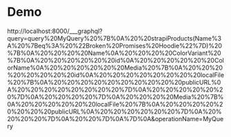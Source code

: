 # Demo

http://localhost:8000/___graphql?query=query%20MyQuery%20%7B%0A%20%20strapiProducts(Name%3A%20%7Beq%3A%20%22Broken%20Promises%20Hoodie%22%7D)%20%7B%0A%20%20%20%20Name%0A%20%20%20%20ColorVariant%20%7B%0A%20%20%20%20%20%20id%0A%20%20%20%20%20%20ColorName%0A%20%20%20%20%20%20Media%20%7B%0A%20%20%20%20%20%20%20%20id%0A%20%20%20%20%20%20%20%20localFile%20%7B%0A%20%20%20%20%20%20%20%20%20%20publicURL%0A%20%20%20%20%20%20%20%20%7D%0A%20%20%20%20%20%20%7D%0A%20%20%20%20%7D%0A%20%20%20%20Media%20%7B%0A%20%20%20%20%20%20localFile%20%7B%0A%20%20%20%20%20%20%20%20publicURL%0A%20%20%20%20%20%20%7D%0A%20%20%20%20%7D%0A%20%20%7D%0A%7D%0A&operationName=MyQuery